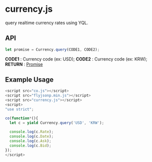 # currency.js
query realtime currency rates using YQL.

API
----
```js
let promise = Currency.query(CODE1, CODE2);
```
__CODE1__ : Currency code (ex: USD);
__CODE2__ : Currency code (ex: KRW);
__RETURN__ : [Promise](https://developer.mozilla.org/ko/docs/Web/JavaScript/Reference/Global_Objects/Promise)

Example Usage
----
```js
<script src="co.js"></script>
<script src="flyjsonp.min.js"></script>
<script src="currency.js"></script>
<script>
"use strict";

co(function*(){
  let c = yield Currency.query('USD', 'KRW');
  
  console.log(c.Rate);
  console.log(c.Date);
  console.log(c.Ask);
  console.log(c.Bid);
});
</script>
```
